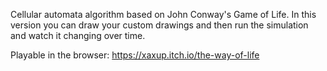 Cellular automata algorithm based on John Conway's Game of Life.
In this version you can draw your custom drawings and then run the simulation and watch it changing over time.

Playable in the browser: https://xaxup.itch.io/the-way-of-life
